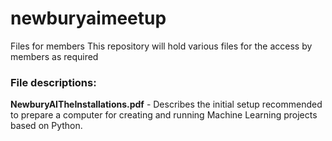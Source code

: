 # newburyaimeetup
Files for members
This repository will hold various files for the access by members as required
### File descriptions:
**NewburyAITheInstallations.pdf** - Describes the initial setup recommended to prepare a computer for creating and running Machine Learning projects based on Python.
